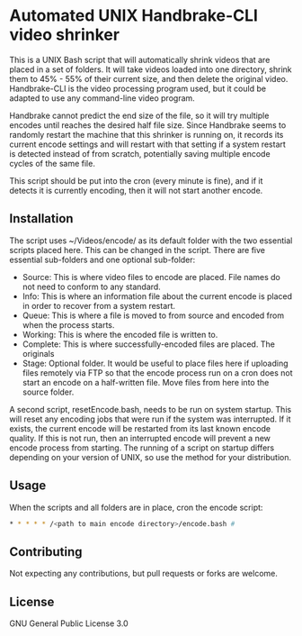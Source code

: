 # Automated UNIX Handbrake-CLI video shrinker

This is a UNIX Bash script that will automatically shrink videos that are placed in a set of folders.  It will take videos loaded into one directory, shrink them to 45% - 55% of their current size, and then delete the original video.  Handbrake-CLI is the video processing program used, but it could be adapted to use any command-line video program.

Handbrake cannot predict the end size of the file, so it will try multiple encodes until reaches the desired half file size.  Since Handbrake seems to randomly restart the machine that this shrinker is running on, it records its current encode settings and will restart with that setting if a system restart is detected instead of from scratch, potentially saving multiple encode cycles of the same file.

This script should be put into the cron (every minute is fine), and if it detects it is currently encoding, then it will not start another encode.

## Installation

The script uses ~/Videos/encode/ as its default folder with the two essential scripts placed here.  This can be changed in the script.  There are five essential sub-folders and one optional sub-folder:

* Source: This is where video files to encode are placed.  File names do not need to conform to any standard.
* Info: This is where an information file about the current encode is placed in order to recover from a system restart.
* Queue: This is where a file is moved to from source and encoded from when the process starts.
* Working: This is where the encoded file is written to.
* Complete: This is where successfully-encoded files are placed.  The originals 
* Stage: Optional folder.  It would be useful to place files here if uploading files remotely via FTP so that the encode process run on a cron does not start an encode on a half-written file.  Move files from here into the source folder.

A second script, resetEncode.bash, needs to be run on system startup.  This will reset any encoding jobs that were run if the system was interrupted.  If it exists, the current encode will be restarted from its last known encode quality.  If this is not run, then an interrupted encode will prevent a new encode process from starting.  The running of a script on startup differs depending on your version of UNIX, so use the method for your distribution.

## Usage

When the scripts and all folders are in place, cron the encode script:

```bash
* * * * * /<path to main encode directory>/encode.bash #
```

## Contributing
Not expecting any contributions, but pull requests or forks are welcome.

## License
GNU General Public License 3.0
